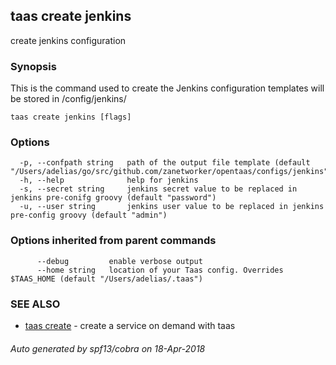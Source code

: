 ## taas create jenkins

create jenkins configuration

### Synopsis



This is the command used to create the Jenkins configuration templates will be stored in /config/jenkins/

```
taas create jenkins [flags]
```

### Options

```
  -p, --confpath string   path of the output file template (default "/Users/adelias/go/src/github.com/zanetworker/opentaas/configs/jenkins")
  -h, --help              help for jenkins
  -s, --secret string     jenkins secret value to be replaced in jenkins pre-conifg groovy (default "password")
  -u, --user string       jenkins user value to be replaced in jenkins pre-config groovy (default "admin")
```

### Options inherited from parent commands

```
      --debug         enable verbose output
      --home string   location of your Taas config. Overrides $TAAS_HOME (default "/Users/adelias/.taas")
```

### SEE ALSO
* [taas create](taas_create.md)	 - create a service on demand with taas

###### Auto generated by spf13/cobra on 18-Apr-2018
